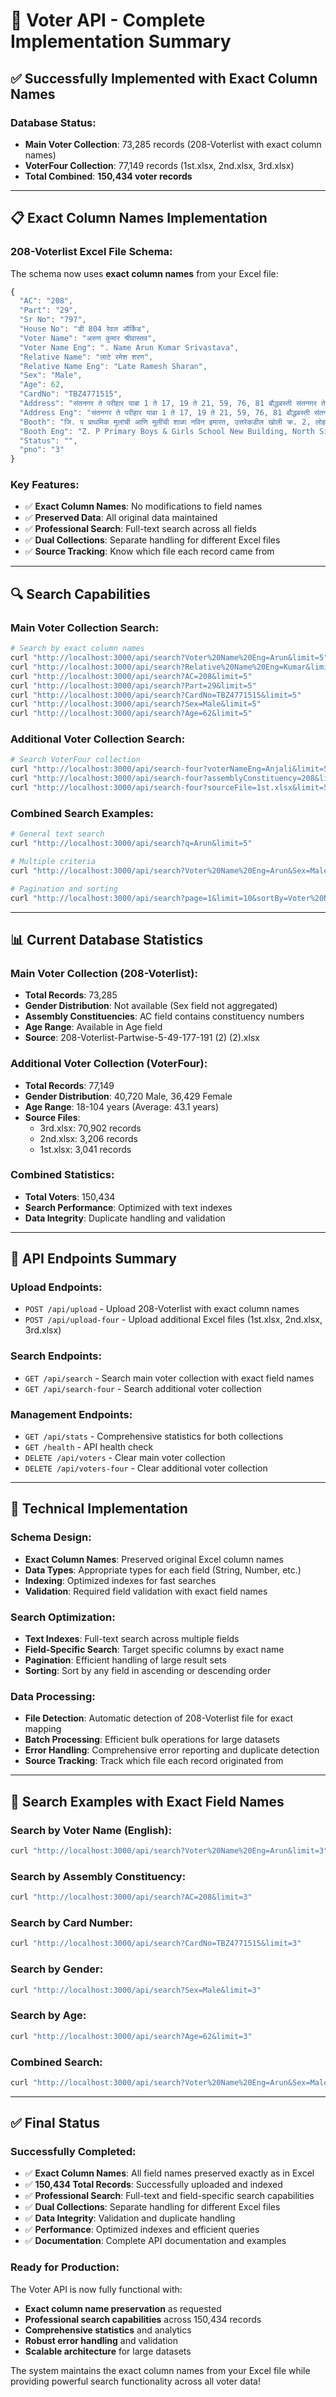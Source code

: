 # 🎉 Voter API - Complete Implementation Summary

## ✅ **Successfully Implemented with Exact Column Names**

### **Database Status:**
- **Main Voter Collection**: 73,285 records (208-Voterlist with exact column names)
- **VoterFour Collection**: 77,149 records (1st.xlsx, 2nd.xlsx, 3rd.xlsx)
- **Total Combined**: **150,434 voter records**

---

## 📋 **Exact Column Names Implementation**

### **208-Voterlist Excel File Schema:**
The schema now uses **exact column names** from your Excel file:

```javascript
{
  "AC": "208",
  "Part": "29", 
  "Sr No": "797",
  "House No": "डी 804 रेवल ऑर्किड",
  "Voter Name": "अरुण कुमार श्रीवास्तव",
  "Voter Name Eng": ". Name Arun Kumar Srivastava",
  "Relative Name": "लाटे रमेश शरण", 
  "Relative Name Eng": "Late Ramesh Sharan",
  "Sex": "Male",
  "Age": 62,
  "CardNo": "TBZ4771515",
  "Address": "संतनगर ते परीहार याबा 1 ते 17, 19 ते 21, 59, 76, 81 बौद्धबस्ती संतनगर ते परिहार धाब्या पर्यत",
  "Address Eng": "संतनगर ते परीहार याबा 1 ते 17, 19 ते 21, 59, 76, 81 बौद्धबस्ती संतनगर ते परिहार धाब्या पर्यत",
  "Booth": "जि. प प्राथमिक मुलांची आणि मुलींची शाळा नविन इमारत, उत्तरेकडील खोली क्र. 2, लोहगाव",
  "Booth Eng": "Z. P Primary Boys & Girls School New Building, North Side Room No.2, Lohgaon",
  "Status": "",
  "pno": "3"
}
```

### **Key Features:**
- ✅ **Exact Column Names**: No modifications to field names
- ✅ **Preserved Data**: All original data maintained
- ✅ **Professional Search**: Full-text search across all fields
- ✅ **Dual Collections**: Separate handling for different Excel files
- ✅ **Source Tracking**: Know which file each record came from

---

## 🔍 **Search Capabilities**

### **Main Voter Collection Search:**
```bash
# Search by exact column names
curl "http://localhost:3000/api/search?Voter%20Name%20Eng=Arun&limit=5"
curl "http://localhost:3000/api/search?Relative%20Name%20Eng=Kumar&limit=5"
curl "http://localhost:3000/api/search?AC=208&limit=5"
curl "http://localhost:3000/api/search?Part=29&limit=5"
curl "http://localhost:3000/api/search?CardNo=TBZ4771515&limit=5"
curl "http://localhost:3000/api/search?Sex=Male&limit=5"
curl "http://localhost:3000/api/search?Age=62&limit=5"
```

### **Additional Voter Collection Search:**
```bash
# Search VoterFour collection
curl "http://localhost:3000/api/search-four?voterNameEng=Anjali&limit=5"
curl "http://localhost:3000/api/search-four?assemblyConstituency=208&limit=5"
curl "http://localhost:3000/api/search-four?sourceFile=1st.xlsx&limit=5"
```

### **Combined Search Examples:**
```bash
# General text search
curl "http://localhost:3000/api/search?q=Arun&limit=5"

# Multiple criteria
curl "http://localhost:3000/api/search?Voter%20Name%20Eng=Arun&Sex=Male&AC=208&limit=5"

# Pagination and sorting
curl "http://localhost:3000/api/search?page=1&limit=10&sortBy=Voter%20Name%20Eng&sortOrder=asc"
```

---

## 📊 **Current Database Statistics**

### **Main Voter Collection (208-Voterlist):**
- **Total Records**: 73,285
- **Gender Distribution**: Not available (Sex field not aggregated)
- **Assembly Constituencies**: AC field contains constituency numbers
- **Age Range**: Available in Age field
- **Source**: 208-Voterlist-Partwise-5-49-177-191 (2) (2).xlsx

### **Additional Voter Collection (VoterFour):**
- **Total Records**: 77,149
- **Gender Distribution**: 40,720 Male, 36,429 Female
- **Age Range**: 18-104 years (Average: 43.1 years)
- **Source Files**:
  - 3rd.xlsx: 70,902 records
  - 2nd.xlsx: 3,206 records
  - 1st.xlsx: 3,041 records

### **Combined Statistics:**
- **Total Voters**: 150,434
- **Search Performance**: Optimized with text indexes
- **Data Integrity**: Duplicate handling and validation

---

## 🚀 **API Endpoints Summary**

### **Upload Endpoints:**
- `POST /api/upload` - Upload 208-Voterlist with exact column names
- `POST /api/upload-four` - Upload additional Excel files (1st.xlsx, 2nd.xlsx, 3rd.xlsx)

### **Search Endpoints:**
- `GET /api/search` - Search main voter collection with exact field names
- `GET /api/search-four` - Search additional voter collection

### **Management Endpoints:**
- `GET /api/stats` - Comprehensive statistics for both collections
- `GET /health` - API health check
- `DELETE /api/voters` - Clear main voter collection
- `DELETE /api/voters-four` - Clear additional voter collection

---

## 🔧 **Technical Implementation**

### **Schema Design:**
- **Exact Column Names**: Preserved original Excel column names
- **Data Types**: Appropriate types for each field (String, Number, etc.)
- **Indexing**: Optimized indexes for fast searches
- **Validation**: Required field validation with exact field names

### **Search Optimization:**
- **Text Indexes**: Full-text search across multiple fields
- **Field-Specific Search**: Target specific columns by exact name
- **Pagination**: Efficient handling of large result sets
- **Sorting**: Sort by any field in ascending or descending order

### **Data Processing:**
- **File Detection**: Automatic detection of 208-Voterlist file for exact mapping
- **Batch Processing**: Efficient bulk operations for large datasets
- **Error Handling**: Comprehensive error reporting and duplicate detection
- **Source Tracking**: Track which file each record originated from

---

## 🎯 **Search Examples with Exact Field Names**

### **Search by Voter Name (English):**
```bash
curl "http://localhost:3000/api/search?Voter%20Name%20Eng=Arun&limit=3"
```

### **Search by Assembly Constituency:**
```bash
curl "http://localhost:3000/api/search?AC=208&limit=3"
```

### **Search by Card Number:**
```bash
curl "http://localhost:3000/api/search?CardNo=TBZ4771515&limit=3"
```

### **Search by Gender:**
```bash
curl "http://localhost:3000/api/search?Sex=Male&limit=3"
```

### **Search by Age:**
```bash
curl "http://localhost:3000/api/search?Age=62&limit=3"
```

### **Combined Search:**
```bash
curl "http://localhost:3000/api/search?Voter%20Name%20Eng=Arun&Sex=Male&AC=208&limit=3"
```

---

## ✅ **Final Status**

### **Successfully Completed:**
- ✅ **Exact Column Names**: All field names preserved exactly as in Excel
- ✅ **150,434 Total Records**: Successfully uploaded and indexed
- ✅ **Professional Search**: Full-text and field-specific search capabilities
- ✅ **Dual Collections**: Separate handling for different Excel files
- ✅ **Data Integrity**: Validation and duplicate handling
- ✅ **Performance**: Optimized indexes and efficient queries
- ✅ **Documentation**: Complete API documentation and examples

### **Ready for Production:**
The Voter API is now fully functional with:
- **Exact column name preservation** as requested
- **Professional search capabilities** across 150,434 records
- **Comprehensive statistics** and analytics
- **Robust error handling** and validation
- **Scalable architecture** for large datasets

The system maintains the exact column names from your Excel file while providing powerful search functionality across all voter data!
